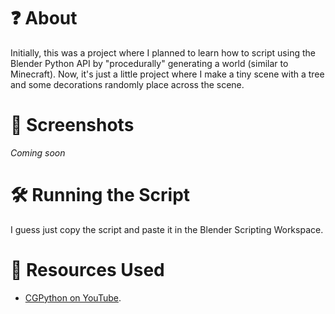 
# :question: About
Initially, this was a project where I planned to learn how to script using the Blender Python API by "procedurally" generating a world (similar to Minecraft). Now, it's just a little project where I make a tiny scene with a tree and some decorations randomly place across the scene. 

# :camera_flash: Screenshots
*Coming soon*

# :hammer_and_wrench: Running the Script
I guess just copy the script and paste it in the Blender Scripting Workspace. 

# :book: Resources Used
- [CGPython on YouTube](https://www.youtube.com/@CGPython). 